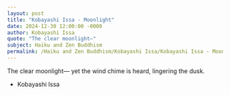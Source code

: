 ```yaml
---
layout: post
title: "Kobayashi Issa - Moonlight"
date: 2024-12-30 12:00:00 -0000
author: Kobayashi Issa
quote: "The clear moonlight—"
subject: Haiku and Zen Buddhism
permalink: /Haiku and Zen Buddhism/Kobayashi Issa/Kobayashi Issa - Moonlight
---
```


The clear moonlight—
yet the wind chime is heard,
lingering the dusk.

- Kobayashi Issa
